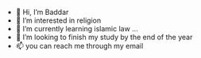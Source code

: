 - 👋 Hi, I’m Baddar
- 👀 I’m interested in religion
- 🌱 I’m currently learning islamic law ...
- 💞️ I’m looking to finish my study by the end of the year
- 📫 you can reach me through my email

<!---
Baddar51/Baddar51 is a ✨ special ✨ repository because its `README.md` (this file) appears on your GitHub profile.
You can click the Preview link to take a look at your changes.
--->
